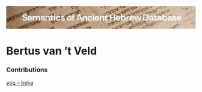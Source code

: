 <html><body><img id="banner" src="../../images/banners/banner.png" alt="banner" /></body></html>

# **Bertus van ’t Veld**


### Contributions
[בֶּקַע – beka](../words/beqa3.md)<br>